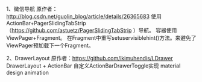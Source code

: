 1、微信导航
原作者：http://blog.csdn.net/guolin_blog/article/details/26365683
使用ActionBar+PagerSlidingTabStrip（https://github.com/astuetz/PagerSlidingTabStrip  ）导航。
容器使用ViewPager+Fragment。
在Fragment中重写setuservisiblehint()方法。来避免了ViewPager预加载下一个Fragment。

2、DrawerLayout
原作者：https://github.com/ikimuhendis/LDrawer
DrawerLayout + ActionBar 自定义ActionBarDrawerToggle实现 material design animation

